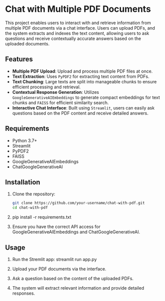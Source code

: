 # Chat with Multiple PDF Documents

This project enables users to interact with and retrieve information from multiple PDF documents via a chat interface. Users can upload PDFs, and the system extracts and indexes the text content, allowing users to ask questions and receive contextually accurate answers based on the uploaded documents.

## Features

- **Multiple PDF Upload**: Upload and process multiple PDF files at once.
- **Text Extraction**: Uses `PyPDF2` for extracting text content from PDFs.
- **Text Chunking**: Large texts are split into manageable chunks to ensure efficient processing and retrieval.
- **Contextual Response Generation**: Utilizes `GoogleGenerativeAIEmbeddings` to generate compact embeddings for text chunks and `FAISS` for efficient similarity search.
- **Interactive Chat Interface**: Built using `Streamlit`, users can easily ask questions based on the PDF content and receive detailed answers.

## Requirements

- Python 3.7+
- Streamlit
- PyPDF2
- FAISS
- GoogleGenerativeAIEmbeddings
- ChatGoogleGenerativeAI

## Installation

1. Clone the repository:
   ```bash
   git clone https://github.com/your-username/chat-with-pdf.git
   cd chat-with-pdf

2. pip install -r requirements.txt

3. Ensure you have the correct API access for GoogleGenerativeAIEmbeddings and ChatGoogleGenerativeAI.

## Usage

1. Run the Stremlit app:
streamlit run app.py

2. Upload your PDF documents via the interface.

3. Ask a question based on the content of the uploaded PDFs.

4. The system will extract relevant information and provide detailed responses.
